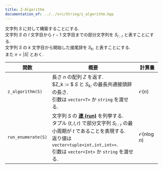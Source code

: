 ```yaml
---
title: Z-Algorithm
documentation_of: ../../src/String/z_algorithm.hpp
---
```


文字列 $S$ に対して構築することにする. \
文字列 $S$ の $l$ 文字目から $r-1$ 文字目までの部分文字列を $S_{l:r}$ と表すことにする.\
文字列 $S$ の $k$ 文字目から開始した接尾辞を $S_{k:}$ と表すことにする.\
また $n = \lvert S\rvert$ とおく. 

|関数|概要|計算量|
|---|---|---|
|`z_algorithm(S)`| 長さ $n$ の配列 $Z$ を返す. <br> $Z_k := $ $S$ と $S_{k:}$ の最長共通接頭辞の長さ. <br> 引数は `vector<T>` か `string` を渡せる.|$\mathcal{O}(n)$|
|`run_enumerate(S)`|文字列 $S$ の [**連 (run)**](https://www.iss.is.tohoku.ac.jp/stringology/Algorithms/Basic/run.html) を列挙する. <br> タプル $(t,l,r)$ で部分文字列 $S_{l:r}$ の最小周期が $t$ であることを表現する. <br> 返り値は `vector<tuple<int,int,int>>`. <br> 引数は `vector<Int>` か `string` を渡せる.|$\mathcal{O}(n\log n)$|
